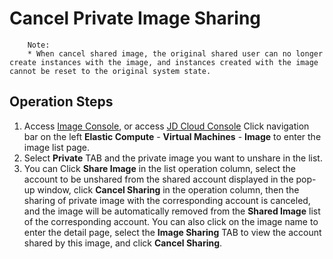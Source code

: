 # Cancel Private Image Sharing

		Note:
		* When cancel shared image, the original shared user can no longer create instances with the image, and instances created with the image cannot be reset to the original system state.

## Operation Steps
1. Access [Image Console](https://cns-console.jdcloud.com/host/image/list), or access [JD Cloud Console](https://console.jdcloud.com/overview) Click navigation bar on the left **Elastic Compute** - **Virtual Machines** - **Image** to enter the image list page.
2. Select **Private** TAB and the private image you want to unshare in the list.
3. You can Click **Share Image** in the list operation column, select the account to be unshared from the shared account displayed in the pop-up window, click **Cancel Sharing** in the operation column, then the sharing of private image with the corresponding account is canceled, and the image will be automatically removed from the **Shared Image** list of the corresponding account. You can also click on the image name to enter the detail page, select the **Image Sharing** TAB to view the account shared by this image, and click **Cancel Sharing**.



